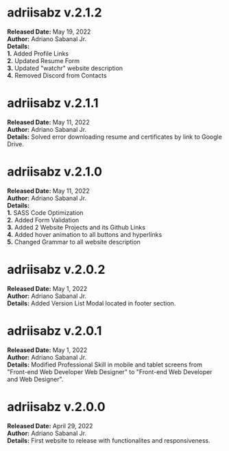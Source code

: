 # adriisabz v.2.1.2
**Released Date:** May 19, 2022 \
**Author:** Adriano Sabanal Jr. \
**Details:** \
**1.** Added Profile Links\
**2.** Updated Resume Form\
**3.** Updated "watchr" website description\
**4.** Removed Discord from Contacts

# adriisabz v.2.1.1
**Released Date:** May 11, 2022 \
**Author:** Adriano Sabanal Jr. \
**Details:** Solved error downloading resume and certificates by link to Google Drive.

# adriisabz v.2.1.0
**Released Date:** May 11, 2022 \
**Author:** Adriano Sabanal Jr. \
**Details:** \
**1.** SASS Code Optimization\
**2.** Added Form Validation\
**3.** Added 2 Website Projects and its Github Links\
**4.** Added hover animation to all buttons and hyperlinks\
**5.** Changed Grammar to all website description

# adriisabz v.2.0.2
**Released Date:** May 1, 2022 \
**Author:** Adriano Sabanal Jr. \
**Details:** Added Version List Modal located in footer section.

# adriisabz v.2.0.1
**Released Date:** May 1, 2022 \
**Author:** Adriano Sabanal Jr. \
**Details:** Modified Professional Skill in mobile and tablet screens from "Front-end Web Developer Web Designer" to "Front-end Web Developer and Web Designer".

# adriisabz v.2.0.0
**Released Date:** April 29, 2022 \
**Author:** Adriano Sabanal Jr. \
**Details:** First website to release with functionalites and responsiveness.
